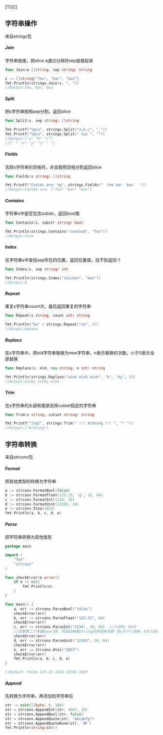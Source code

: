 [TOC]



## 字符串操作

来自strings包



##### Join

字符串链接，把slice a通过分隔符sep链接起来

```go
func Join(a []string, sep string) string

s := []string{"foo", "bar", "baz"}
fmt.Println(strings.Join(s, ", "))
//Output:foo, bar, baz    
```



##### Split

把s字符串按照sep分割，返回slice

```go
func Split(s, sep string) []string

fmt.Printf("%q\n", strings.Split("a,b,c", ","))
fmt.Printf("%q\n", strings.Split(" xyz ", ""))
//Output:["a" "b" "c"]
//[" " "x" "y" "z" " "]
```



##### Fields

去除s字符串的空格符，并且按照空格分割返回slice

```go
func Fields(s string) []string

fmt.Printf("Fields are: %q", strings.Fields("  foo bar  baz   "))
//Output:Fields are: ["foo" "bar" "baz"]
```



##### Contains

字符串s中是否包含substr，返回bool值

```go
func Contains(s, substr string) bool

fmt.Println(strings.Contains("seafood", "foo"))
//Output:true
```



##### Index

在字符串s中查找sep所在的位置，返回位置值，找不到返回-1

```go
func Index(s, sep string) int

fmt.Println(strings.Index("chicken", "ken"))
//Output:4
```



##### Repeat

重复s字符串count次，最后返回重复的字符串

```go
func Repeat(s string, count int) string

fmt.Println("ba" + strings.Repeat("na", 2))
//Output:banana
```



##### Replace

在s字符串中，把old字符串替换为new字符串，n表示替换的次数，小于0表示全部替换

```go
func Replace(s, old, new string, n int) string

fmt.Println(strings.Replace("oink oink oink", "k", "ky", 2))
//Output:oinky oinky oink
```



##### Trim

在s字符串的头部和尾部去除cutset指定的字符串

```go
func Trim(s string, cutset string) string

fmt.Printf("[%q]", strings.Trim(" !!! Achtung !!! ", "! "))
//Output:["Achtung"]
```



## 字符串转换

来自strconv包



##### Format 

把其他类型的转换为字符串

```go
a := strconv.FormatBool(false)
b := strconv.FormatFloat(123.23, 'g', 12, 64)
c := strconv.FormatInt(1234, 10)
d := strconv.FormatUint(12345, 10)
e := strconv.Itoa(1023)
fmt.Println(a, b, c, d, e)
```



##### Parse

把字符串转换为其他类型

```go
package main

import (
    "fmt"
    "strconv"
)

func checkError(e error){
    if e != nil{
        fmt.Println(e)
    }
}

func main() {
    a, err := strconv.ParseBool("false")
    checkError(err)
    b, err := strconv.ParseFloat("123.23", 64)
    checkError(err)
    c, err := strconv.ParseInt("1234", 10, 64)	//十进制，64位
    //如果第二个参数base为0，则自动根据string的前缀来判断（0x为十六进制，0为八进制）
    checkError(err)
    d, err := strconv.ParseUint("12345", 10, 64)
    checkError(err)
    e, err := strconv.Atoi("1023")
    checkError(err)
    fmt.Println(a, b, c, d, e)
}

//Output: false 123.23 1234 12345 1023
```



##### Append

先转换为字符串，再添加到字符串后

```go
str := make([]byte, 0, 100)
str = strconv.AppendInt(str, 4567, 10)
str = strconv.AppendBool(str, false)
str = strconv.AppendQuote(str, "abcdefg")
str = strconv.AppendQuoteRune(str, '单')
fmt.Println(string(str))
```

